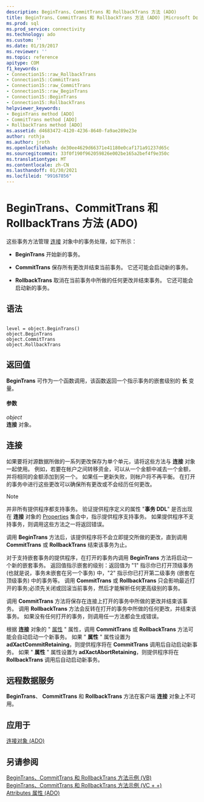 ```yaml
---
description: BeginTrans、CommitTrans 和 RollbackTrans 方法 (ADO)
title: BeginTrans、CommitTrans 和 RollbackTrans 方法 (ADO) |Microsoft Docs
ms.prod: sql
ms.prod_service: connectivity
ms.technology: ado
ms.custom: ''
ms.date: 01/19/2017
ms.reviewer: ''
ms.topic: reference
apitype: COM
f1_keywords:
- Connection15::raw_RollbackTrans
- Connection15::CommitTrans
- Connection15::raw_CommitTrans
- Connection15::raw_BeginTrans
- Connection15::BeginTrans
- Connection15::RollbackTrans
helpviewer_keywords:
- BeginTrans method [ADO]
- CommitTrans method [ADO]
- RollbackTrans method [ADO]
ms.assetid: d4683472-4120-4236-8640-fa9ae289e23e
author: rothja
ms.author: jroth
ms.openlocfilehash: de30ee4629d66371e41180e0caf171a91237d65c
ms.sourcegitcommit: 33f0f190f962059826e002be165a2bef4f9e350c
ms.translationtype: MT
ms.contentlocale: zh-CN
ms.lasthandoff: 01/30/2021
ms.locfileid: "99167856"
---
```

# <a name="begintrans-committrans-and-rollbacktrans-methods-ado"></a>BeginTrans、CommitTrans 和 RollbackTrans 方法 (ADO)
这些事务方法管理 [连接](./connection-object-ado.md) 对象中的事务处理，如下所示：  
  
-   **BeginTrans** 开始新的事务。  
  
-   **CommitTrans** 保存所有更改并结束当前事务。 它还可能会启动新的事务。  
  
-   **RollbackTrans** 取消在当前事务中所做的任何更改并结束事务。 它还可能会启动新的事务。  
  
## <a name="syntax"></a>语法  
  
```  
  
level = object.BeginTrans()  
object.BeginTrans  
object.CommitTrans  
object.RollbackTrans  
```  
  
## <a name="return-value"></a>返回值  
 **BeginTrans** 可作为一个函数调用，该函数返回一个指示事务的嵌套级别的 **长** 变量。  
  
#### <a name="parameters"></a>参数  
 *object*  
 **连接** 对象。  
  
## <a name="connection"></a>连接  
 如果要将对源数据所做的一系列更改保存为单个单元，请将这些方法与 **连接** 对象一起使用。 例如，若要在帐户之间转移资金，可以从一个金额中减去一个金额，并将相同的金额添加到另一个。 如果任一更新失败，则帐户将不再平衡。 在打开的事务中进行这些更改可以确保所有更改或不会经历任何更改。  
  
> [!NOTE]
>  并非所有提供程序都支持事务。 验证提供程序定义的属性 "**事务 DDL**" 是否出现在 **连接** 对象的 [Properties](./properties-collection-ado.md) 集合中，指示提供程序支持事务。 如果提供程序不支持事务，则调用这些方法之一将返回错误。  
  
 调用 **BeginTrans** 方法后，该提供程序将不会立即提交所做的更改，直到调用 **CommitTrans** 或 **RollbackTrans** 结束该事务为止。  
  
 对于支持嵌套事务的提供程序，在打开的事务内调用 **BeginTrans** 方法将启动一个新的嵌套事务。 返回值指示嵌套的级别：返回值为 "1" 指示你已打开顶级事务 (也就是说，事务未嵌套在另一个事务) 中，"2" 指示你已打开第二级事务 (嵌套在顶级事务) 中的事务等。 调用 **CommitTrans** 或 **RollbackTrans** 只会影响最近打开的事务;必须先关闭或回滚当前事务，然后才能解析任何更高级别的事务。  
  
 调用 **CommitTrans** 方法将保存在连接上打开的事务中所做的更改并结束该事务。 调用 **RollbackTrans** 方法会反转在打开的事务中所做的任何更改，并结束该事务。 如果没有任何打开的事务，则调用任一方法都会生成错误。  
  
 根据 **连接** 对象的 " [属性](./attributes-property-ado.md) " 属性，调用 **CommitTrans** 或 **RollbackTrans** 方法可能会自动启动一个新事务。 如果 " **属性** " 属性设置为 **adXactCommitRetaining**，则提供程序将在 **CommitTrans** 调用后自动启动新事务。 如果 " **属性** " 属性设置为 **adXactAbortRetaining**，则提供程序将在 **RollbackTrans** 调用后自动启动新事务。  
  
## <a name="remote-data-service"></a>远程数据服务  
 **BeginTrans**、 **CommitTrans** 和 **RollbackTrans** 方法在客户端 **连接** 对象上不可用。  
  
## <a name="applies-to"></a>应用于  
 [连接对象 (ADO)](./connection-object-ado.md)  
  
## <a name="see-also"></a>另请参阅  
 [BeginTrans、CommitTrans 和 RollbackTrans 方法示例 (VB) ](./begintrans-committrans-and-rollbacktrans-methods-example-vb.md)   
 [BeginTrans、CommitTrans 和 RollbackTrans 方法示例 (VC + +) ](./begintrans-committrans-and-rollbacktrans-methods-example-vc.md)   
 [Attributes 属性 (ADO)](./attributes-property-ado.md)